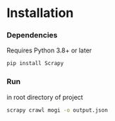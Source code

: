 # Installation

### Dependencies
Requires Python 3.8+ or later

```bash
pip install Scrapy
```

### Run
in root directory of project

```bash
scrapy crawl mogi -o output.json
```